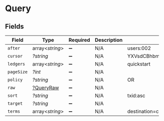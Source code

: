# Query


## Fields

| Field                                        | Type                                         | Required                                     | Description                                  | Example                                      |
| -------------------------------------------- | -------------------------------------------- | -------------------------------------------- | -------------------------------------------- | -------------------------------------------- |
| `after`                                      | array<*string*>                              | :heavy_minus_sign:                           | N/A                                          | users:002                                    |
| `cursor`                                     | *?string*                                    | :heavy_minus_sign:                           | N/A                                          | YXVsdCBhbmQgYSBtYXhpbXVtIG1heF9yZXN1bHRzLol= |
| `ledgers`                                    | array<*string*>                              | :heavy_minus_sign:                           | N/A                                          | quickstart                                   |
| `pageSize`                                   | *?int*                                       | :heavy_minus_sign:                           | N/A                                          |                                              |
| `policy`                                     | *?string*                                    | :heavy_minus_sign:                           | N/A                                          | OR                                           |
| `raw`                                        | [?QueryRaw](../../models/shared/QueryRaw.md) | :heavy_minus_sign:                           | N/A                                          |                                              |
| `sort`                                       | *?string*                                    | :heavy_minus_sign:                           | N/A                                          | txid:asc                                     |
| `target`                                     | *?string*                                    | :heavy_minus_sign:                           | N/A                                          |                                              |
| `terms`                                      | array<*string*>                              | :heavy_minus_sign:                           | N/A                                          | destination=central_bank1                    |